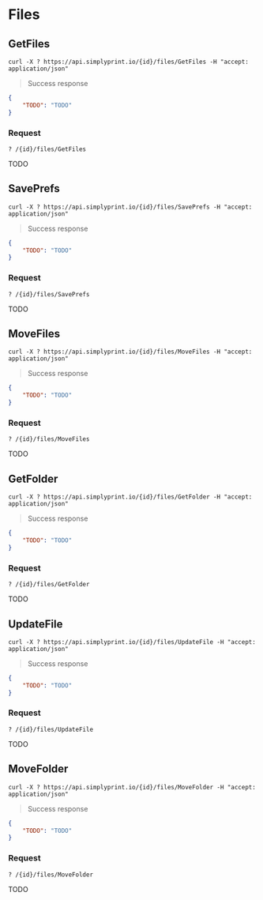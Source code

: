 # Files

## GetFiles

```shell
curl -X ? https://api.simplyprint.io/{id}/files/GetFiles -H "accept: application/json"
```

> Success response

```json
{
    "TODO": "TODO"
}
```

### Request

`? /{id}/files/GetFiles`

TODO

## SavePrefs

```shell
curl -X ? https://api.simplyprint.io/{id}/files/SavePrefs -H "accept: application/json"
```

> Success response

```json
{
    "TODO": "TODO"
}
```

### Request

`? /{id}/files/SavePrefs`

TODO

## MoveFiles

```shell
curl -X ? https://api.simplyprint.io/{id}/files/MoveFiles -H "accept: application/json"
```

> Success response

```json
{
    "TODO": "TODO"
}
```

### Request

`? /{id}/files/MoveFiles`

TODO

## GetFolder

```shell
curl -X ? https://api.simplyprint.io/{id}/files/GetFolder -H "accept: application/json"
```

> Success response

```json
{
    "TODO": "TODO"
}
```

### Request

`? /{id}/files/GetFolder`

TODO

## UpdateFile

```shell
curl -X ? https://api.simplyprint.io/{id}/files/UpdateFile -H "accept: application/json"
```

> Success response

```json
{
    "TODO": "TODO"
}
```

### Request

`? /{id}/files/UpdateFile`

TODO

## MoveFolder

```shell
curl -X ? https://api.simplyprint.io/{id}/files/MoveFolder -H "accept: application/json"
```

> Success response

```json
{
    "TODO": "TODO"
}
```

### Request

`? /{id}/files/MoveFolder`

TODO

